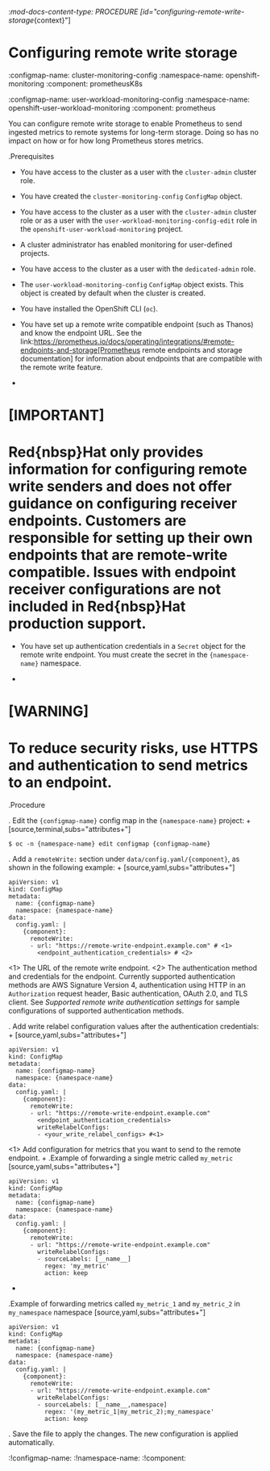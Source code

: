 :_mod-docs-content-type: PROCEDURE
[id="configuring-remote-write-storage_{context}"]
# Configuring remote write storage



:configmap-name: cluster-monitoring-config
:namespace-name: openshift-monitoring
:component: prometheusK8s


:configmap-name: user-workload-monitoring-config
:namespace-name: openshift-user-workload-monitoring
:component: prometheus


You can configure remote write storage to enable Prometheus to send ingested metrics to remote systems for long-term storage. Doing so has no impact on how or for how long Prometheus stores metrics.

.Prerequisites


* You have access to the cluster as a user with the `cluster-admin` cluster role.
* You have created the `cluster-monitoring-config` `ConfigMap` object.



* You have access to the cluster as a user with the `cluster-admin` cluster role or as a user with the `user-workload-monitoring-config-edit` role in the `openshift-user-workload-monitoring` project.
* A cluster administrator has enabled monitoring for user-defined projects.


* You have access to the cluster as a user with the `dedicated-admin` role.
* The `user-workload-monitoring-config` `ConfigMap` object exists. This object is created by default when the cluster is created.


* You have installed the OpenShift CLI (`oc`).
* You have set up a remote write compatible endpoint (such as Thanos) and know the endpoint URL. See the link:https://prometheus.io/docs/operating/integrations/#remote-endpoints-and-storage[Prometheus remote endpoints and storage documentation] for information about endpoints that are compatible with the remote write feature.
+
[IMPORTANT]
====
Red{nbsp}Hat only provides information for configuring remote write senders and does not offer guidance on configuring receiver endpoints. Customers are responsible for setting up their own endpoints that are remote-write compatible. Issues with endpoint receiver configurations are not included in Red{nbsp}Hat production support.
====
* You have set up authentication credentials in a `Secret` object for the remote write endpoint. You must create the secret in the `{namespace-name}` namespace.
+
[WARNING]
====
To reduce security risks, use HTTPS and authentication to send metrics to an endpoint.
====

.Procedure

. Edit the `{configmap-name}` config map in the `{namespace-name}` project:
+
[source,terminal,subs="attributes+"]
```
$ oc -n {namespace-name} edit configmap {configmap-name}
```

. Add a `remoteWrite:` section under `data/config.yaml/{component}`, as shown in the following example:
+
[source,yaml,subs="attributes+"]
```
apiVersion: v1
kind: ConfigMap
metadata:
  name: {configmap-name}
  namespace: {namespace-name}
data:
  config.yaml: |
    {component}:
      remoteWrite:
      - url: "https://remote-write-endpoint.example.com" # <1>
        <endpoint_authentication_credentials> # <2>
```
<1> The URL of the remote write endpoint.
<2> The authentication method and credentials for the endpoint.
Currently supported authentication methods are AWS Signature Version 4, authentication using HTTP in an `Authorization` request header, Basic authentication, OAuth 2.0, and TLS client.
See _Supported remote write authentication settings_ for sample configurations of supported authentication methods.

. Add write relabel configuration values after the authentication credentials:
+
[source,yaml,subs="attributes+"]
```
apiVersion: v1
kind: ConfigMap
metadata:
  name: {configmap-name}
  namespace: {namespace-name}
data:
  config.yaml: |
    {component}:
      remoteWrite:
      - url: "https://remote-write-endpoint.example.com"
        <endpoint_authentication_credentials>
        writeRelabelConfigs:
        - <your_write_relabel_configs> #<1>
```
<1> Add configuration for metrics that you want to send to the remote endpoint.
+
.Example of forwarding a single metric called `my_metric`
[source,yaml,subs="attributes+"]
```
apiVersion: v1
kind: ConfigMap
metadata:
  name: {configmap-name}
  namespace: {namespace-name}
data:
  config.yaml: |
    {component}:
      remoteWrite:
      - url: "https://remote-write-endpoint.example.com"
        writeRelabelConfigs:
        - sourceLabels: [__name__]
          regex: 'my_metric'
          action: keep
```
+
.Example of forwarding metrics called `my_metric_1` and `my_metric_2` in `my_namespace` namespace
[source,yaml,subs="attributes+"]
```
apiVersion: v1
kind: ConfigMap
metadata:
  name: {configmap-name}
  namespace: {namespace-name}
data:
  config.yaml: |
    {component}:
      remoteWrite:
      - url: "https://remote-write-endpoint.example.com"
        writeRelabelConfigs:
        - sourceLabels: [__name__,namespace]
          regex: '(my_metric_1|my_metric_2);my_namespace'
          action: keep 
```

. Save the file to apply the changes. The new configuration is applied automatically.


:!configmap-name:
:!namespace-name:
:!component: